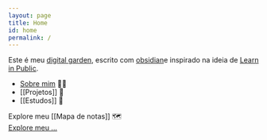 ```yaml
---
layout: page
title: Home
id: home
permalink: /
---
```


Este é meu [digital garden](https://youtu.be/i8EwNnO9Uks), escrito com [obsidian](https://obsidian.md)e inspirado na ideia de [Learn in Public](https://segredo.dev/aprenda-em-publico/). <br>

- <a class="internal-link" href="/about">Sobre mim</a> 🧑‍💻
- [[Projetos]] 🚧 	
- [[Estudos]] 🧠 <br>

Explore meu [[Mapa de notas]] 🗺️ <br>
<a class="internal-link" href="/map">Explore meu ...</a>

